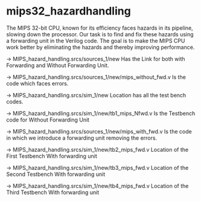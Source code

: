 # mips32_hazardhandling
The MIPS 32-bit CPU, known for its efficiency faces hazards in its pipeline, slowing down the processor. Our task is to find and fix these hazards using a forwarding unit in the Verilog code. The goal is to make the MIPS CPU work better by eliminating the hazards and thereby improving performance.

-> MIPS_hazard_handling.srcs/sources_1/new
Has the Link for both with Forwarding and Without Forwarding Unit.

-> MIPS_hazard_handling.srcs/sources_1/new/mips_without_fwd.v
Is the code which faces errors.

-> MIPS_hazard_handling.srcs/sim_1/new
Location has all the test bench codes.

-> MIPS_hazard_handling.srcs/sim_1/new/tb1_mips_Nfwd.v
Is the Testbench code for Without Forwarding Unit

-> MIPS_hazard_handling.srcs/sources_1/new/mips_with_fwd.v
Is the code in which we introduce a forwarding unit removing the errors.

-> MIPS_hazard_handling.srcs/sim_1/new/tb2_mips_fwd.v
Location of the First Testbench With forwarding unit

-> MIPS_hazard_handling.srcs/sim_1/new/tb3_mips_fwd.v
Location of the Second Testbench With forwarding unit

-> MIPS_hazard_handling.srcs/sim_1/new/tb4_mips_fwd.v
Location of the Third Testbench With forwarding unit
